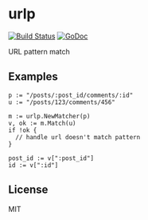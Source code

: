 # urlp

[![Build Status](https://travis-ci.org/nowk/urlp.svg?branch=master)](https://travis-ci.org/nowk/urlp)
[![GoDoc](https://godoc.org/github.com/nowk/urlp?status.svg)](http://godoc.org/github.com/nowk/urlp)

URL pattern match


## Examples

    p := "/posts/:post_id/comments/:id"
    u := "/posts/123/comments/456"

    m := urlp.NewMatcher(p)
    v, ok := m.Match(u)
    if !ok {
      // handle url doesn't match pattern
    }

    post_id := v[":post_id"]
    id := v[":id"]


## License

MIT

